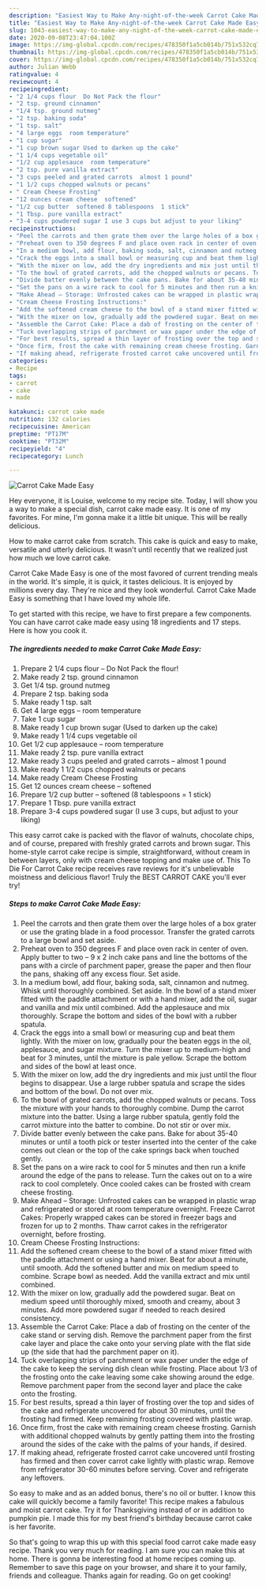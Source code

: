 ```yaml
---
description: "Easiest Way to Make Any-night-of-the-week Carrot Cake Made Easy"
title: "Easiest Way to Make Any-night-of-the-week Carrot Cake Made Easy"
slug: 1043-easiest-way-to-make-any-night-of-the-week-carrot-cake-made-easy
date: 2020-09-08T23:47:04.100Z
image: https://img-global.cpcdn.com/recipes/478350f1a5cb014b/751x532cq70/carrot-cake-made-easy-recipe-main-photo.jpg
thumbnail: https://img-global.cpcdn.com/recipes/478350f1a5cb014b/751x532cq70/carrot-cake-made-easy-recipe-main-photo.jpg
cover: https://img-global.cpcdn.com/recipes/478350f1a5cb014b/751x532cq70/carrot-cake-made-easy-recipe-main-photo.jpg
author: Julian Webb
ratingvalue: 4
reviewcount: 4
recipeingredient:
- "2 1/4 cups flour  Do Not Pack the flour"
- "2 tsp. ground cinnamon"
- "1/4 tsp. ground nutmeg"
- "2 tsp. baking soda"
- "1 tsp. salt"
- "4 large eggs  room temperature"
- "1 cup sugar"
- "1 cup brown sugar Used to darken up the cake"
- "1 1/4 cups vegetable oil"
- "1/2 cup applesauce  room temperature"
- "2 tsp. pure vanilla extract"
- "3 cups peeled and grated carrots  almost 1 pound"
- "1 1/2 cups chopped walnuts or pecans"
- " Cream Cheese Frosting"
- "12 ounces cream cheese  softened"
- "1/2 cup butter  softened 8 tablespoons  1 stick"
- "1 Tbsp. pure vanilla extract"
- "3-4 cups powdered sugar I use 3 cups but adjust to your liking"
recipeinstructions:
- "Peel the carrots and then grate them over the large holes of a box grater or use the grating blade in a food processor. Transfer the grated carrots to a large bowl and set aside."
- "Preheat oven to 350 degrees F and place oven rack in center of oven. Apply butter to two – 9 x 2 inch cake pans and line the bottoms of the pans with a circle of parchment paper, grease the paper and then flour the pans, shaking off any excess flour. Set aside."
- "In a medium bowl, add flour, baking soda, salt, cinnamon and nutmeg. Whisk until thoroughly combined. Set aside. In the bowl of a stand mixer fitted with the paddle attachment or with a hand mixer, add the oil, sugar and vanilla and mix until combined. Add the applesauce and mix thoroughly. Scrape the bottom and sides of the bowl with a rubber spatula."
- "Crack the eggs into a small bowl or measuring cup and beat them lightly. With the mixer on low, gradually pour the beaten eggs in the oil, applesauce, and sugar mixture. Turn the mixer up to medium-high and beat for 3 minutes, until the mixture is pale yellow. Scrape the bottom and sides of the bowl at least once."
- "With the mixer on low, add the dry ingredients and mix just until the flour begins to disappear. Use a large rubber spatula and scrape the sides and bottom of the bowl. Do not over mix."
- "To the bowl of grated carrots, add the chopped walnuts or pecans. Toss the mixture with your hands to thoroughly combine. Dump the carrot mixture into the batter. Using a large rubber spatula, gently fold the carrot mixture into the batter to combine. Do not stir or over mix."
- "Divide batter evenly between the cake pans. Bake for about 35-40 minutes or until a tooth pick or tester inserted into the center of the cake comes out clean or the top of the cake springs back when touched gently."
- "Set the pans on a wire rack to cool for 5 minutes and then run a knife around the edge of the pans to release. Turn the cakes out on to a wire rack to cool completely. Once cooled cakes can be frosted with cream cheese frosting."
- "Make Ahead – Storage: Unfrosted cakes can be wrapped in plastic wrap and refrigerated or stored at room temperature overnight. Freeze Carrot Cakes: Properly wrapped cakes can be stored in freezer bags and frozen for up to 2 months. Thaw carrot cakes in the refrigerator overnight, before frosting."
- "Cream Cheese Frosting Instructions:"
- "Add the softened cream cheese to the bowl of a stand mixer fitted with the paddle attachment or using a hand mixer. Beat for about a minute, until smooth. Add the softened butter and mix on medium speed to combine. Scrape bowl as needed. Add the vanilla extract and mix until combined."
- "With the mixer on low, gradually add the powdered sugar. Beat on medium speed until thoroughly mixed, smooth and creamy, about 3 minutes. Add more powdered sugar if needed to reach desired consistency."
- "Assemble the Carrot Cake: Place a dab of frosting on the center of the cake stand or serving dish. Remove the parchment paper from the first cake layer and place the cake onto your serving plate with the flat side up (the side that had the parchment paper on it)."
- "Tuck overlapping strips of parchment or wax paper under the edge of the cake to keep the serving dish clean while frosting. Place about 1/3 of the frosting onto the cake leaving some cake showing around the edge. Remove parchment paper from the second layer and place the cake onto the frosting."
- "For best results, spread a thin layer of frosting over the top and sides of the cake and refrigerate uncovered for about 30 minutes, until the frosting had firmed. Keep remaining frosting covered with plastic wrap."
- "Once firm, frost the cake with remaining cream cheese frosting. Garnish with additional chopped walnuts by gently patting them into the frosting around the sides of the cake with the palms of your hands, if desired."
- "If making ahead, refrigerate frosted carrot cake uncovered until frosting has firmed and then cover carrot cake lightly with plastic wrap. Remove from refrigerator 30-60 minutes before serving. Cover and refrigerate any leftovers."
categories:
- Recipe
tags:
- carrot
- cake
- made

katakunci: carrot cake made 
nutrition: 132 calories
recipecuisine: American
preptime: "PT17M"
cooktime: "PT32M"
recipeyield: "4"
recipecategory: Lunch

---
```



![Carrot Cake Made Easy](https://img-global.cpcdn.com/recipes/478350f1a5cb014b/751x532cq70/carrot-cake-made-easy-recipe-main-photo.jpg)

Hey everyone, it is Louise, welcome to my recipe site. Today, I will show you a way to make a special dish, carrot cake made easy. It is one of my favorites. For mine, I'm gonna make it a little bit unique. This will be really delicious.

How to make carrot cake from scratch. This cake is quick and easy to make, versatile and utterly delicious. It wasn&#39;t until recently that we realized just how much we love carrot cake.

Carrot Cake Made Easy is one of the most favored of current trending meals in the world. It's simple, it is quick, it tastes delicious. It is enjoyed by millions every day. They're nice and they look wonderful. Carrot Cake Made Easy is something that I have loved my whole life.


To get started with this recipe, we have to first prepare a few components. You can have carrot cake made easy using 18 ingredients and 17 steps. Here is how you cook it.

<!--inarticleads1-->

##### The ingredients needed to make Carrot Cake Made Easy:

1. Prepare 2 1/4 cups flour – Do Not Pack the flour!
1. Make ready 2 tsp. ground cinnamon
1. Get 1/4 tsp. ground nutmeg
1. Prepare 2 tsp. baking soda
1. Make ready 1 tsp. salt
1. Get 4 large eggs – room temperature
1. Take 1 cup sugar
1. Make ready 1 cup brown sugar (Used to darken up the cake)
1. Make ready 1 1/4 cups vegetable oil
1. Get 1/2 cup applesauce – room temperature
1. Make ready 2 tsp. pure vanilla extract
1. Make ready 3 cups peeled and grated carrots – almost 1 pound
1. Make ready 1 1/2 cups chopped walnuts or pecans
1. Make ready  Cream Cheese Frosting
1. Get 12 ounces cream cheese – softened
1. Prepare 1/2 cup butter – softened (8 tablespoons = 1 stick)
1. Prepare 1 Tbsp. pure vanilla extract
1. Prepare 3-4 cups powdered sugar (I use 3 cups, but adjust to your liking)


This easy carrot cake is packed with the flavor of walnuts, chocolate chips, and of course, prepared with freshly grated carrots and brown sugar. This home-style carrot cake recipe is simple, straightforward, without cream in between layers, only with cream cheese topping and make use of. This To Die For Carrot Cake recipe receives rave reviews for it&#39;s unbelievable moistness and delicious flavor! Truly the BEST CARROT CAKE you&#39;ll ever try! 

<!--inarticleads2-->

##### Steps to make Carrot Cake Made Easy:

1. Peel the carrots and then grate them over the large holes of a box grater or use the grating blade in a food processor. Transfer the grated carrots to a large bowl and set aside.
1. Preheat oven to 350 degrees F and place oven rack in center of oven. Apply butter to two – 9 x 2 inch cake pans and line the bottoms of the pans with a circle of parchment paper, grease the paper and then flour the pans, shaking off any excess flour. Set aside.
1. In a medium bowl, add flour, baking soda, salt, cinnamon and nutmeg. Whisk until thoroughly combined. Set aside. In the bowl of a stand mixer fitted with the paddle attachment or with a hand mixer, add the oil, sugar and vanilla and mix until combined. Add the applesauce and mix thoroughly. Scrape the bottom and sides of the bowl with a rubber spatula.
1. Crack the eggs into a small bowl or measuring cup and beat them lightly. With the mixer on low, gradually pour the beaten eggs in the oil, applesauce, and sugar mixture. Turn the mixer up to medium-high and beat for 3 minutes, until the mixture is pale yellow. Scrape the bottom and sides of the bowl at least once.
1. With the mixer on low, add the dry ingredients and mix just until the flour begins to disappear. Use a large rubber spatula and scrape the sides and bottom of the bowl. Do not over mix.
1. To the bowl of grated carrots, add the chopped walnuts or pecans. Toss the mixture with your hands to thoroughly combine. Dump the carrot mixture into the batter. Using a large rubber spatula, gently fold the carrot mixture into the batter to combine. Do not stir or over mix.
1. Divide batter evenly between the cake pans. Bake for about 35-40 minutes or until a tooth pick or tester inserted into the center of the cake comes out clean or the top of the cake springs back when touched gently.
1. Set the pans on a wire rack to cool for 5 minutes and then run a knife around the edge of the pans to release. Turn the cakes out on to a wire rack to cool completely. Once cooled cakes can be frosted with cream cheese frosting.
1. Make Ahead – Storage: Unfrosted cakes can be wrapped in plastic wrap and refrigerated or stored at room temperature overnight. Freeze Carrot Cakes: Properly wrapped cakes can be stored in freezer bags and frozen for up to 2 months. Thaw carrot cakes in the refrigerator overnight, before frosting.
1. Cream Cheese Frosting Instructions:
1. Add the softened cream cheese to the bowl of a stand mixer fitted with the paddle attachment or using a hand mixer. Beat for about a minute, until smooth. Add the softened butter and mix on medium speed to combine. Scrape bowl as needed. Add the vanilla extract and mix until combined.
1. With the mixer on low, gradually add the powdered sugar. Beat on medium speed until thoroughly mixed, smooth and creamy, about 3 minutes. Add more powdered sugar if needed to reach desired consistency.
1. Assemble the Carrot Cake: Place a dab of frosting on the center of the cake stand or serving dish. Remove the parchment paper from the first cake layer and place the cake onto your serving plate with the flat side up (the side that had the parchment paper on it).
1. Tuck overlapping strips of parchment or wax paper under the edge of the cake to keep the serving dish clean while frosting. Place about 1/3 of the frosting onto the cake leaving some cake showing around the edge. Remove parchment paper from the second layer and place the cake onto the frosting.
1. For best results, spread a thin layer of frosting over the top and sides of the cake and refrigerate uncovered for about 30 minutes, until the frosting had firmed. Keep remaining frosting covered with plastic wrap.
1. Once firm, frost the cake with remaining cream cheese frosting. Garnish with additional chopped walnuts by gently patting them into the frosting around the sides of the cake with the palms of your hands, if desired.
1. If making ahead, refrigerate frosted carrot cake uncovered until frosting has firmed and then cover carrot cake lightly with plastic wrap. Remove from refrigerator 30-60 minutes before serving. Cover and refrigerate any leftovers.


So easy to make and as an added bonus, there&#39;s no oil or butter. I know this cake will quickly become a family favorite! This recipe makes a fabulous and moist carrot cake. Try it for Thanksgiving instead of or in addition to pumpkin pie. I made this for my best friend&#39;s birthday because carrot cake is her favorite. 

So that's going to wrap this up with this special food carrot cake made easy recipe. Thank you very much for reading. I am sure you can make this at home. There is gonna be interesting food at home recipes coming up. Remember to save this page on your browser, and share it to your family, friends and colleague. Thanks again for reading. Go on get cooking!
